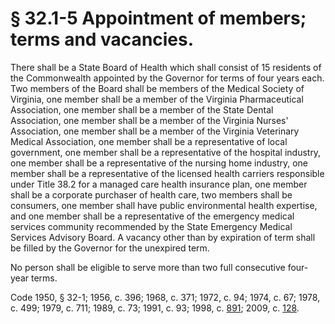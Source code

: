 # § 32.1-5 Appointment of members; terms and vacancies.

<p>There shall be a State Board of Health which shall consist of 15 residents of the Commonwealth appointed by the Governor for terms of four years each. Two members of the Board shall be members of the Medical Society of Virginia, one member shall be a member of the Virginia Pharmaceutical Association, one member shall be a member of the State Dental Association, one member shall be a member of the Virginia Nurses' Association, one member shall be a member of the Virginia Veterinary Medical Association, one member shall be a representative of local government, one member shall be a representative of the hospital industry, one member shall be a representative of the nursing home industry, one member shall be a representative of the licensed health carriers responsible under Title 38.2 for a managed care health insurance plan, one member shall be a corporate purchaser of health care, two members shall be consumers, one member shall have public environmental health expertise, and one member shall be a representative of the emergency medical services community recommended by the State Emergency Medical Services Advisory Board. A vacancy other than by expiration of term shall be filled by the Governor for the unexpired term.</p><p>No person shall be eligible to serve more than two full consecutive four-year terms.</p><p>Code 1950, § 32-1; 1956, c. 396; 1968, c. 371; 1972, c. 94; 1974, c. 67; 1978, c. 499; 1979, c. 711; 1989, c. 73; 1991, c. 93; 1998, c. <a href='http://lis.virginia.gov/cgi-bin/legp604.exe?981+ful+CHAP0891'>891</a>; 2009, c. <a href='http://lis.virginia.gov/cgi-bin/legp604.exe?091+ful+CHAP0128'>128</a>.</p>